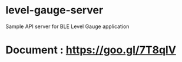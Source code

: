 # level-gauge-server
Sample API server for BLE Level Gauge application

# Document : https://goo.gl/7T8qlV

